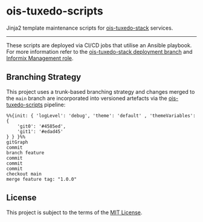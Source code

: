 # ois-tuxedo-scripts

Jinja2 template maintenance scripts for [ois-tuxedo-stack](https://github.com/companieshouse/ois-tuxedo-stack) services.

<hr>

These scripts are deployed via CI/CD jobs that utilise an Ansible playbook. For more information refer to the [ois-tuxedo-stack deployment branch](https://github.com/companieshouse/ois-tuxedo-stack/tree/deployment) and [Informix Management role](https://github.com/companieshouse/ansible-collection-middleware/tree/main/roles/informix_management).

## Branching Strategy

This project uses a trunk-based branching strategy and changes merged to the `main` branch are incorporated into versioned artefacts via the [ois-tuxedo-scripts](https://github.com/companieshouse/ci-pipelines/blob/master/pipelines/ssplatform/team-infrastructure/ois-tuxedo-scripts) pipeline:

```mermaid
%%{init: { 'logLevel': 'debug', 'theme': 'default' , 'themeVariables': {
    'git0': '#4585ed',
    'git1': '#edad45'
} } }%%
gitGraph
commit
branch feature
commit
commit
commit
checkout main
merge feature tag: "1.0.0"
```

## License

This project is subject to the terms of the [MIT License](/LICENSE).
